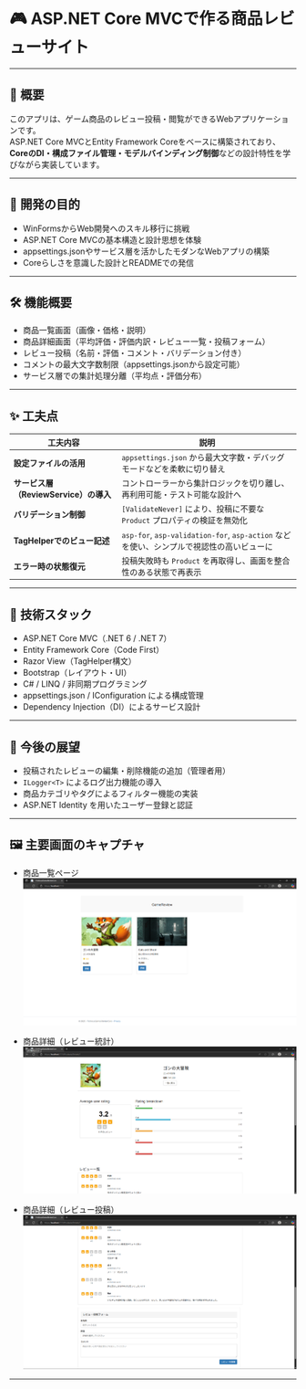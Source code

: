 # 🎮 ASP.NET Core MVCで作る商品レビューサイト

---

## 📌 概要

このアプリは、ゲーム商品のレビュー投稿・閲覧ができるWebアプリケーションです。  
ASP.NET Core MVCとEntity Framework Coreをベースに構築されており、**CoreのDI・構成ファイル管理・モデルバインディング制御**などの設計特性を学びながら実装しています。

---

## 🎯 開発の目的

- WinFormsからWeb開発へのスキル移行に挑戦
- ASP.NET Core MVCの基本構造と設計思想を体験
- appsettings.jsonやサービス層を活かしたモダンなWebアプリの構築
- Coreらしさを意識した設計とREADMEでの発信

---

## 🛠 機能概要

- 商品一覧画面（画像・価格・説明）
- 商品詳細画面（平均評価・評価内訳・レビュー一覧・投稿フォーム）
- レビュー投稿（名前・評価・コメント・バリデーション付き）
- コメントの最大文字数制限（appsettings.jsonから設定可能）
- サービス層での集計処理分離（平均点・評価分布）

---

## ✨ 工夫点

| 工夫内容 | 説明 |
|----------|------|
| **設定ファイルの活用** | `appsettings.json` から最大文字数・デバッグモードなどを柔軟に切り替え |
| **サービス層（ReviewService）の導入** | コントローラーから集計ロジックを切り離し、再利用可能・テスト可能な設計へ |
| **バリデーション制御** | `[ValidateNever]` により、投稿に不要な `Product` プロパティの検証を無効化 |
| **TagHelperでのビュー記述** | `asp-for`, `asp-validation-for`, `asp-action` などを使い、シンプルで視認性の高いビューに |
| **エラー時の状態復元** | 投稿失敗時も `Product` を再取得し、画面を整合性のある状態で再表示 |

---

## 🧪 技術スタック

- ASP.NET Core MVC（.NET 6 / .NET 7）
- Entity Framework Core（Code First）
- Razor View（TagHelper構文）
- Bootstrap（レイアウト・UI）
- C# / LINQ / 非同期プログラミング
- appsettings.json / IConfiguration による構成管理
- Dependency Injection（DI）によるサービス設計

---

## 🔮 今後の展望

- 投稿されたレビューの編集・削除機能の追加（管理者用）
- `ILogger<T>` によるログ出力機能の導入
- 商品カテゴリやタグによるフィルター機能の実装
- ASP.NET Identity を用いたユーザー登録と認証

---

## 🖼 主要画面のキャプチャ


- 商品一覧ページ  
  ![一覧画面](./FictitiousGamesReviewCore/Image/products-index.png)

- 商品詳細（レビュー統計）  
  ![レビュー統計](./FictitiousGamesReviewCore/Image/product-details.png)

- 商品詳細（レビュー投稿）  
  ![レビュー投稿](./FictitiousGamesReviewCore/Image/review-breakdown.png)

---
